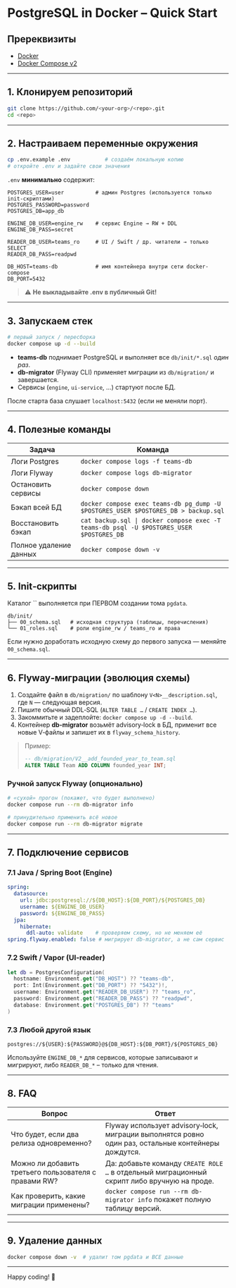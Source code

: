 # PostgreSQL in Docker – Quick Start

## Пререквизиты

- [Docker](https://docs.docker.com/get-docker/)
- [Docker Compose v2](https://docs.docker.com/compose/)

---

## 1. Клонируем репозиторий

```bash
git clone https://github.com/<your‑org>/<repo>.git
cd <repo>
```

---

## 2. Настраиваем переменные окружения

```bash
cp .env.example .env           # создаём локальную копию
# откройте .env и задайте свои значения
```

`.env` **минимально** содержит:

```dotenv
POSTGRES_USER=user          # админ Postgres (используется только init‑скриптами)
POSTGRES_PASSWORD=password
POSTGRES_DB=app_db

ENGINE_DB_USER=engine_rw    # сервис Engine → RW + DDL
ENGINE_DB_PASS=secret

READER_DB_USER=teams_ro     # UI / Swift / др. читатели → только SELECT
READER_DB_PASS=readpwd

DB_HOST=teams-db            # имя контейнера внутри сети docker-compose
DB_PORT=5432
```

> ⚠️  **Не выкладывайте .env в публичный Git!**

---

## 3. Запускаем стек

```bash
# первый запуск / пересборка
docker compose up -d --build
```

- **teams-db** поднимает PostgreSQL и выполняет все `db/init/*.sql` *один раз*.
- **db-migrator** (Flyway CLI) применяет миграции из `db/migration/` и завершается.
- Сервисы (`engine`, `ui-service`, …) стартуют после БД.

После старта база слушает `localhost:5432` (если не меняли порт).

---

## 4. Полезные команды

| Задача                 | Команда                                                                                 |
| ---------------------- | --------------------------------------------------------------------------------------- |
| Логи Postgres          | `docker compose logs -f teams-db`                                                       |
| Логи Flyway            | `docker compose logs db-migrator`                                                       |
| Остановить сервисы     | `docker compose down`                                                                   |
| Бэкап всей БД          | `docker compose exec teams-db pg_dump -U $POSTGRES_USER $POSTGRES_DB > backup.sql`      |
| Восстановить бэкап     | `cat backup.sql \| docker compose exec -T teams-db psql -U $POSTGRES_USER $POSTGRES_DB` |
| Полное удаление данных | `docker compose down -v`                                                                |

---

## 5. Init‑скрипты

Каталог `` выполняется при ПЕРВОМ создании тома `pgdata`.

```
db/init/
├── 00_schema.sql   # исходная структура (таблицы, перечисления)
└── 01_roles.sql    # роли engine_rw / teams_ro и права
```

Если нужно доработать исходную схему до первого запуска — меняйте `00_schema.sql`.

---

## 6. Flyway‑миграции (эволюция схемы)

1. Создайте файл в `db/migration/` по шаблону `V<N>__description.sql`, где `N` — следующая версия.
2. Пишите обычный DDL‑SQL (`ALTER TABLE …` / `CREATE INDEX …`).
3. Закоммитьте и задеплойте: `docker compose up -d --build`.
4. Контейнер **db-migrator** возьмёт advisory‑lock в БД, применит все новые V‑файлы и запишет их в `flyway_schema_history`.

> Пример:
>
> ```sql
> -- db/migration/V2__add_founded_year_to_team.sql
> ALTER TABLE Team ADD COLUMN founded_year INT;
> ```

### Ручной запуск Flyway (опционально)

```bash
# «сухой» прогон (покажет, что будет выполнено)
docker compose run --rm db-migrator info

# принудительно применить всё новое
docker compose run --rm db-migrator migrate
```

---

## 7. Подключение сервисов

### 7.1 Java / Spring Boot (Engine)

```yaml
spring:
  datasource:
    url: jdbc:postgresql://${DB_HOST}:${DB_PORT}/${POSTGRES_DB}
    username: ${ENGINE_DB_USER}
    password: ${ENGINE_DB_PASS}
  jpa:
    hibernate:
      ddl-auto: validate    # проверяем схему, но не меняем её
spring.flyway.enabled: false # мигрирует db-migrator, а не сам сервис
```

### 7.2 Swift / Vapor (UI‑reader)

```swift
let db = PostgresConfiguration(
  hostname: Environment.get("DB_HOST") ?? "teams-db",
  port: Int(Environment.get("DB_PORT") ?? "5432")!,
  username: Environment.get("READER_DB_USER") ?? "teams_ro",
  password: Environment.get("READER_DB_PASS") ?? "readpwd",
  database: Environment.get("POSTGRES_DB") ?? "teams"
)
```

### 7.3 Любой другой язык

```
postgres://${USER}:${PASSWORD}@${DB_HOST}:${DB_PORT}/${POSTGRES_DB}
```

Используйте `ENGINE_DB_*` для сервисов, которые записывают и мигрируют, либо `READER_DB_*` – только для чтения.

---

## 8. FAQ

| Вопрос                                                | Ответ                                                                                               |
| ----------------------------------------------------- | --------------------------------------------------------------------------------------------------- |
| Что будет, если два релиза одновременно?              | Flyway использует advisory‑lock, миграции выполнятся ровно один раз, остальные контейнеры дождутся. |
| Можно ли добавить третьего пользователя с правами RW? | Да: добавьте команду `CREATE ROLE …` в отдельный миграционный скрипт либо вручную на проде.         |
| Как проверить, какие миграции применены?              | `docker compose run --rm db-migrator info` покажет полную таблицу версий.                           |

---

## 9. Удаление данных

```bash
docker compose down -v  # удалит том pgdata и ВСЕ данные
```

---

Happy coding! 🎉


